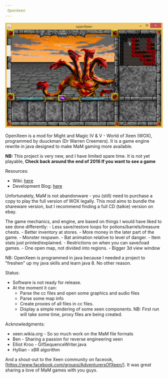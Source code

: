 ```yaml
---
 OpenXeen
---
```

![Last Screen Shot](doco/Dev%20History/openXeen5.png?raw=true "Last Screen Shot")

OpenXeen is a mod for Might and Magic IV & V - World of Xeen (WOX), programmed by duuckman (Dr Warren Creemers).
It is a game engine rewrite in java designed to make MaM gaming more available.

__NB:__ This project is very new, and I have limited spare time.
It is not yet playable, **Check back around the end of 2016 If you want to see a game**

Resources:
  - Wiki: [here](https://github.com/busyDuckman/OpenXeen/wiki)
  - Development Blog: [here](https://github.com/busyDuckman/OpenXeen/wiki/A-Development-BLOG-(in-screenshots))

Unfortunately, MaM is not abandonware - you (still) need to purchase a copy to play the full version of WOX legally.
This mod aims to bundle the shareware version, but I recommend finding a full CD (talkie) version on ebay.

The game mechanics, and engine, are based on things I would have liked to see done differently:
    - Less save/restore loops for potions/barrels/treasure chests.
    - Better inventory at stores.
    - More money in the later part of the game.
    - Monster respawn.
    - Bat animation relative to level of danger.
    - Item stats just printed/explained.
    - Restrictions on when you can save/load games.
    - One open map, not divided into regions.
    - Bigger 3d view window


NB: OpenXeen is programmed in java because I needed a project to "freshen" up
    my java skills and learn java 8. No other reason.

Status:
  - Software is not ready for release.
  - At the moment it can:
     - Parse the cc files and open some graphics and audio files
     - Parse some map info
     - Create proxies of all files in cc files.
     - Display a simple rendering of some xeen components.
  NB: First run will take some time, proxy files are being created.

Acknowledgments:
  - xeen.wikia.org -    So so much work on the MaM file formats
  - Ben            -    Sharing a passion for reverse engineering xeen
  - Elliot Kroo    -    GifSequenceWriter.java
  - Hyllian        -    xBR algorithm

And a shout-out to the Xeen community on faceook, [https://www.facebook.com/groups/AdventurersOfXeen/].
It was great sharing a love of MaM games with you guys.

